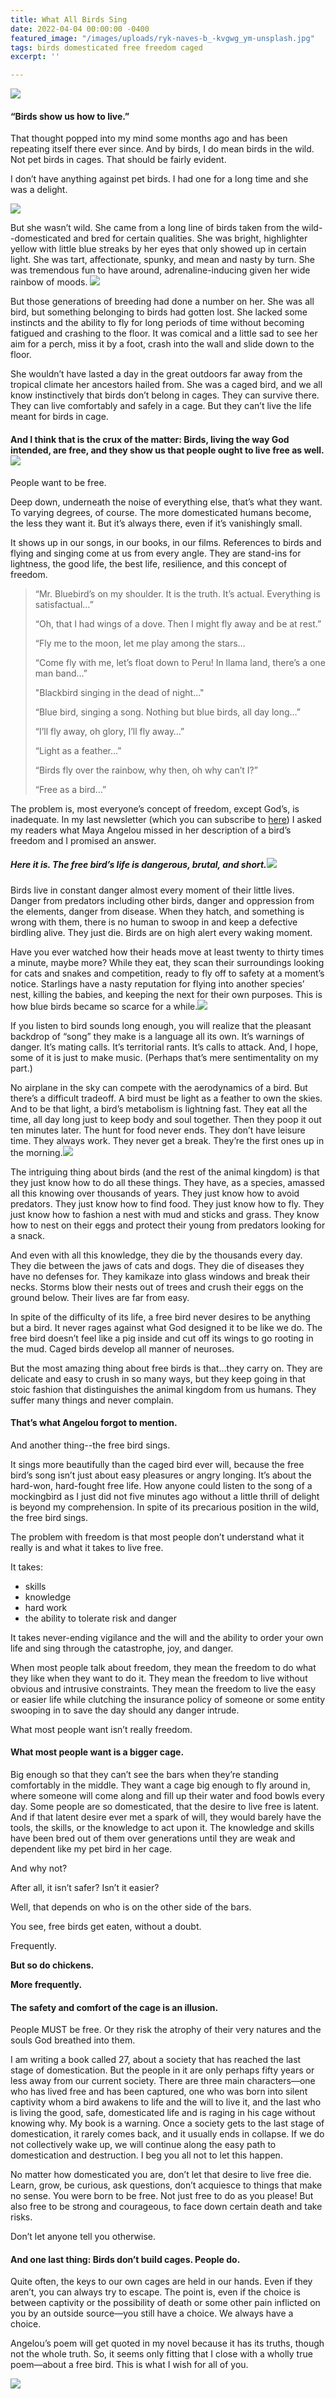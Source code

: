 ```yaml
---
title: What All Birds Sing
date: 2022-04-04 00:00:00 -0400
featured_image: "/images/uploads/ryk-naves-b_-kvgwg_ym-unsplash.jpg"
tags: birds domesticated free freedom caged
excerpt: ''

---
```

![](/images/uploads/4645df3b-5a56-4308-8e06-d6678d216743.jpeg)

#### “Birds show us how to live.”

That thought popped into my mind some months ago and has been repeating itself there ever since. And by birds, I do mean birds in the wild. Not pet birds in cages. That should be fairly evident.

I don’t have anything against pet birds. I had one for a long time and she was a delight.

![](/images/uploads/5cdf452e-d1b5-40dc-adc8-78fcde0f7f2c.jpeg)

But she wasn’t wild. She came from a long line of birds taken from the wild--domesticated and bred for certain qualities. She was bright, highlighter yellow with little blue streaks by her eyes that only showed up in certain light. She was tart, affectionate, spunky, and mean and nasty by turn. She was tremendous fun to have around, adrenaline-inducing given her wide rainbow of moods. ![](/images/uploads/e443ae0b-5860-4d5e-8a73-bc8c06ffef5c.jpeg)

But those generations of breeding had done a number on her. She was all bird, but something belonging to birds had gotten lost. She lacked some instincts and the ability to fly for long periods of time without becoming fatigued and crashing to the floor. It was comical and a little sad to see her aim for a perch, miss it by a foot, crash into the wall and slide down to the floor.

She wouldn’t have lasted a day in the great outdoors far away from the tropical climate her ancestors hailed from. She was a caged bird, and we all know instinctively that birds don’t belong in cages. They can survive there. They can live comfortably and safely in a cage. But they can’t live the life meant for birds in cage.

#### And I think that is the crux of the matter: Birds, living the way God intended, are free, and they show us that people ought to live free as well.![](/images/uploads/devin-avery-61qsu_-wzr4-unsplash.jpg)

People want to be free.

Deep down, underneath the noise of everything else, that’s what they want. To varying degrees, of course. The more domesticated humans become, the less they want it. But it’s always there, even if it’s vanishingly small.

It shows up in our songs, in our books, in our films. References to birds and flying and singing come at us from every angle. They are stand-ins for lightness, the good life, the best life, resilience, and this concept of freedom.

> “Mr. Bluebird’s on my shoulder. It is the truth. It’s actual. Everything is satisfactual…”
>
> “Oh, that I had wings of a dove. Then I might fly away and be at rest.”
>
> “Fly me to the moon, let me play among the stars…
>
> “Come fly with me, let’s float down to Peru! In llama land, there’s a one man band…”
>
> "Blackbird singing in the dead of night..."
>
> “Blue bird, singing a song. Nothing but blue birds, all day long…”
>
> “I’ll fly away, oh glory, I’ll fly away…”
>
> “Light as a feather…”
>
> “Birds fly over the rainbow, why then, oh why can’t I?”
>
> “Free as a bird…”

The problem is, most everyone’s concept of freedom, except God’s, is inadequate. In my last newsletter (which you can subscribe to [here](https://www.getrevue.co/profile/authoramandabarber)) I asked my readers what Maya Angelou missed in her description of a bird’s freedom and I promised an answer.

##### Here it is. The free bird’s life is dangerous, brutal, and short.![](/images/uploads/dan-lazar-jneepxhiwlk-unsplash.jpg)

Birds live in constant danger almost every moment of their little lives. Danger from predators including other birds, danger and oppression from the elements, danger from disease. When they hatch, and something is wrong with them, there is no human to swoop in and keep a defective birdling alive. They just die. Birds are on high alert every waking moment.

Have you ever watched how their heads move at least twenty to thirty times a minute, maybe more? While they eat, they scan their surroundings looking for cats and snakes and competition, ready to fly off to safety at a moment’s notice. Starlings have a nasty reputation for flying into another species’ nest, killing the babies, and keeping the next for their own purposes. This is how blue birds became so scarce for a while.![](/images/uploads/lenstravelier-lmldlszbe1e-unsplash.jpg)

If you listen to bird sounds long enough, you will realize that the pleasant backdrop of “song” they make is a language all its own. It’s warnings of danger. It’s mating calls. It’s territorial rants. It’s calls to attack. And, I hope, some of it is just to make music. (Perhaps that’s mere sentimentality on my part.)

No airplane in the sky can compete with the aerodynamics of a bird. But there’s a difficult tradeoff. A bird must be light as a feather to own the skies. And to be that light, a bird’s metabolism is lightning fast. They eat all the time, all day long just to keep body and soul together. Then they poop it out ten minutes later. The hunt for food never ends. They don’t have leisure time. They always work. They never get a break. They’re the first ones up in the morning.![](/images/uploads/jacques-le-henaff-mszkeqd5pta-unsplash.jpg)

The intriguing thing about birds (and the rest of the animal kingdom) is that they just know how to do all these things. They have, as a species, amassed all this knowing over thousands of years. They just know how to avoid predators. They just know how to find food. They just know how to fly. They just know how to fashion a nest with mud and sticks and grass. They know how to nest on their eggs and protect their young from predators looking for a snack.

And even with all this knowledge, they die by the thousands every day. They die between the jaws of cats and dogs. They die of diseases they have no defenses for. They kamikaze into glass windows and break their necks. Storms blow their nests out of trees and crush their eggs on the ground below. Their lives are far from easy.

In spite of the difficulty of its life, a free bird never desires to be anything but a bird. It never rages against what God designed it to be like we do. The free bird doesn’t feel like a pig inside and cut off its wings to go rooting in the mud. Caged birds develop all manner of neuroses.

But the most amazing thing about free birds is that…they carry on. They are delicate and easy to crush in so many ways, but they keep going in that stoic fashion that distinguishes the animal kingdom from us humans. They suffer many things and never complain.

#### That’s what Angelou forgot to mention.

And another thing--the free bird sings.

It sings more beautifully than the caged bird ever will, because the free bird’s song isn’t just about easy pleasures or angry longing. It’s about the hard-won, hard-fought free life. How anyone could listen to the song of a mockingbird as I just did not five minutes ago without a little thrill of delight is beyond my comprehension. In spite of its precarious position in the wild, the free bird sings.

The problem with freedom is that most people don’t understand what it really is and what it takes to live free.

It takes:

* skills
* knowledge
* hard work
* the ability to tolerate risk and danger

It takes never-ending vigilance and the will and the ability to order your own life and sing through the catastrophe, joy, and danger.

When most people talk about freedom, they mean the freedom to do what they like when they want to do it. They mean the freedom to live without obvious and intrusive constraints. They mean the freedom to live the easy or easier life while clutching the insurance policy of someone or some entity swooping in to save the day should any danger intrude.

What most people want isn’t really freedom.

#### What most people want is a bigger cage.

Big enough so that they can’t see the bars when they’re standing comfortably in the middle. They want a cage big enough to fly around in, where someone will come along and fill up their water and food bowls every day. Some people are so domesticated, that the desire to live free is latent. And if that latent desire ever met a spark of will, they would barely have the tools, the skills, or the knowledge to act upon it. The knowledge and skills have been bred out of them over generations until they are weak and dependent like my pet bird in her cage.

And why not?

After all, it isn’t safer? Isn’t it easier?

Well, that depends on who is on the other side of the bars.

You see, free birds get eaten, without a doubt.

Frequently.

**But so do chickens.**

**More frequently.**

#### The safety and comfort of the cage is an illusion.

People MUST be free. Or they risk the atrophy of their very natures and the souls God breathed into them.

I am writing a book called 27, about a society that has reached the last stage of domestication. But the people in it are only perhaps fifty years or less away from our current society. There are three main characters—one who has lived free and has been captured, one who was born into silent captivity whom a bird awakens to life and the will to live it, and the last who is living the good, safe, domesticated life and is raging in his cage without knowing why. My book is a warning. Once a society gets to the last stage of domestication, it rarely comes back, and it usually ends in collapse. If we do not collectively wake up, we will continue along the easy path to domestication and destruction. I beg you all not to let this happen.

No matter how domesticated you are, don’t let that desire to live free die. Learn, grow, be curious, ask questions, don’t acquiesce to things that make no sense. You were born to be free. Not just free to do as you please! But also free to be strong and courageous, to face down certain death and take risks.

Don’t let anyone tell you otherwise.

#### And one last thing: Birds don’t build cages. People do.

Quite often, the keys to our own cages are held in our hands. Even if they aren’t, you can always try to escape. The point is, even if the choice is between captivity or the possibility of death or some other pain inflicted on you by an outside source—you still have a choice. We always have a choice.

Angelou’s poem will get quoted in my novel because it has its truths, though not the whole truth. So, it seems only fitting that I close with a wholly true poem—about a free bird. This is what I wish for all of you.

![](/images/uploads/e4251c06-b6ff-496e-a2d2-a13bf0da02bd_4_5005_c.jpeg)